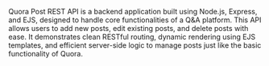 Quora Post REST API is a backend application built using Node.js, Express, and EJS, designed to handle core functionalities of a Q&A platform. This API allows users to add new posts, edit existing posts, and delete posts with ease. It demonstrates clean RESTful routing, dynamic rendering using EJS templates, and efficient server-side logic to manage posts just like the basic functionality of Quora.
